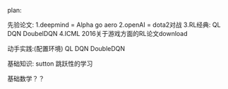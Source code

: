 plan:

先验论文:
1.deepmind = Alpha go aero
2.openAI = dota2对战
3.RL经典:
QL  DQN  DoubelDQN
4.ICML 2016关于游戏方面的RL论文download

动手实践:(配置环境)
QL  DQN  DoubleDQN


基础知识:
sutton  跳跃性的学习

基础数学？？
